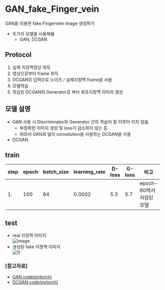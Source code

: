 # GAN_fake_Finger_vein
GAN을 이용한 fake Fingervein image 생성하기
- 두가지 모델을 사용해봄
  - GAN, DCGAN
## Protocol
1. 실제 지정맥영상 취득
2. 영상으로부터 frame 취득
3. DCGAN의 입력으로 노이즈 / 실제지정맥 frame을 사용
4. 모델학습
5. 학습된 DCGAN의 Generator로 부터 위조지정맥 이미지 생성
## 모델 설명
- GAN 사용 시 Discriminator와 Generator 간의 학습이 잘 이루어 지지 않음.
  - 부정확한 이미지 생성 및 loss가 감소하지 않는 등 
  - 따라서 GAN과 달리 convolution을 사용하는 DCGAN을 사용
- DCGAN

## train
|step|epoch|batch_size|learning_rate|D-loss|G-loss|비고|
|---|---|---|---|---|---|---|
|1.|100|64|0.0002|5.3|5.7|epoch-60에서 저장된 모델|

## test
- real 지정맥 이미지\
![image](https://user-images.githubusercontent.com/70633080/127966233-167bf36a-d6fa-467d-b3ec-d54971622af7.png)
- 생성된 fake 지정맥 이미지\
![0](https://user-images.githubusercontent.com/70633080/127965412-eb0e7e87-e849-4638-a28a-69f9a2539869.jpg)
### [참고자료]
- [GAN code(pytorch)](https://github.com/eriklindernoren/PyTorch-GAN/blob/master/implementations/gan/gan.py)
- [DCGAN code(pytorch)](https://pytorch.org/tutorials/beginner/dcgan_faces_tutorial.html)
